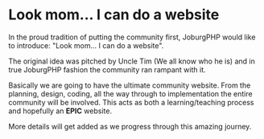 Look mom... I can do a website
==============================

In the proud tradition of putting the community first, JoburgPHP would like to introduce: "Look mom... I can do a website".

The original idea was pitched by Uncle Tim (We all know who he is) and in true JoburgPHP fashion the community ran rampant with it.

Basically we are going to have the ultimate community website. From the planning, design, coding, all the way through to implementation the entire community will be involved. This acts as both a learning/teaching process and hopefully an **EPIC** website.

More details will get added as we progress through this amazing journey.
